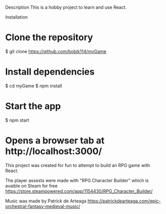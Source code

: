 Description
This is a hobby project to learn and use React.

Installation
# Clone the repository
$ git clone https://github.com/bobik114/myGame

# Install dependencies
$ cd myGame
$ npm install

# Start the app
$ npm start

# Opens a browser tab at http://localhost:3000/

This project was created for fun to attempt to build an RPG game with React. 

The player assests were made with "RPG Character Builder" which is avaible on Steam for free https://store.steampowered.com/app/1154430/RPG_Character_Builder/

Music was made by Patrick de Arteaga
https://patrickdearteaga.com/epic-orchestral-fantasy-medieval-music/
